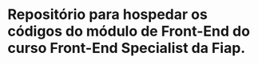 # Repositório para hospedar os códigos do módulo de Front-End do curso Front-End Specialist da Fiap.

